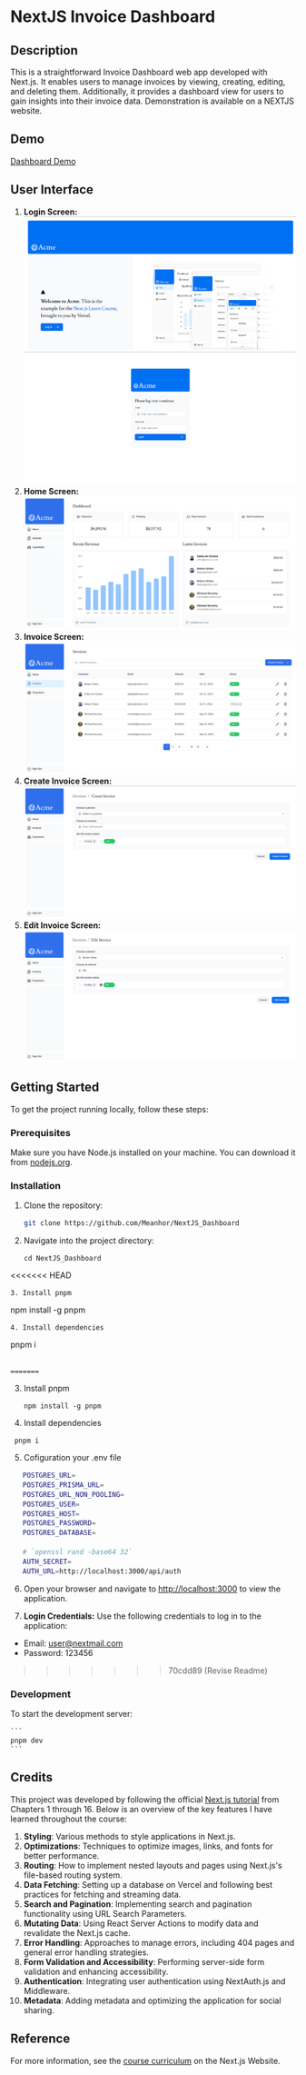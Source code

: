 # NextJS Invoice Dashboard

## Description

This is a straightforward Invoice Dashboard web app developed with Next.js. It enables users to manage invoices by viewing, creating, editing, and deleting them. Additionally, it provides a dashboard view for users to gain insights into their invoice data. Demonstration is available on a NEXTJS website.

## Demo
[Dashboard Demo](https://next-js-dashboard-git-main-meanhor-keas-projects.vercel.app/)

## User Interface 

1. **Login Screen:**
  ![Front Screen](./asset/front.png)
  ![Login Screen](./asset/login.png)
2. **Home Screen:**
  ![Home Screen](/asset/dashboard.png)
3. **Invoice Screen:**
  ![Invoice Screen](./asset/Invoice.png)
4. **Create Invoice Screen:**
  ![Create Invoice Screen](./asset/createInvoice.png)
5. **Edit Invoice Screen:**
  ![Edit Invoice Screen](./asset/editInvoice.png)

## Getting Started

To get the project running locally, follow these steps:

### Prerequisites

Make sure you have Node.js installed on your machine. You can download it from [nodejs.org](https://nodejs.org/).

### Installation

1. Clone the repository:

   ```bash
   git clone https://github.com/Meanhor/NextJS_Dashboard
   ```

2. Navigate into the project directory:

   ```
   cd NextJS_Dashboard
<<<<<<< HEAD
   ```
3. Install pnpm
   ```
   npm install -g pnpm
   ```
4. Install dependencies
  ```
   pnpm i
   ```

=======
   ```

3. Install pnpm

   ```
   npm install -g pnpm
   ```
4. Install dependencies

  ```
   pnpm i
   ```
5. Cofiguration your .env file 

```bash
   POSTGRES_URL=
   POSTGRES_PRISMA_URL=
   POSTGRES_URL_NON_POOLING=
   POSTGRES_USER=
   POSTGRES_HOST=
   POSTGRES_PASSWORD=
   POSTGRES_DATABASE=

   # `openssl rand -base64 32`
   AUTH_SECRET=
   AUTH_URL=http://localhost:3000/api/auth
   ```

6. Open your browser and navigate to [http://localhost:3000](http://localhost:3000) to view the application.

7. **Login Credentials:**
   Use the following credentials to log in to the application:

- Email: user@nextmail.com
- Password: 123456
>>>>>>> 70cdd89 (Revise Readme)

### Development

To start the development server:

    ```
    pnpm dev
    ```

## Credits

This project was developed by following the official [Next.js tutorial](https://nextjs.org/learn) from Chapters 1 through 16. Below is an overview of the key features I have learned throughout the course:

1. **Styling**: Various methods to style applications in Next.js.
2. **Optimizations**: Techniques to optimize images, links, and fonts for better performance.
3. **Routing**: How to implement nested layouts and pages using Next.js's file-based routing system.
4. **Data Fetching**: Setting up a database on Vercel and following best practices for fetching and streaming data.
5. **Search and Pagination**: Implementing search and pagination functionality using URL Search Parameters.
6. **Mutating Data**: Using React Server Actions to modify data and revalidate the Next.js cache.
7. **Error Handling**: Approaches to manage errors, including 404 pages and general error handling strategies.
8. **Form Validation and Accessibility**: Performing server-side form validation and enhancing accessibility.
9. **Authentication**: Integrating user authentication using NextAuth.js and Middleware.
10. **Metadata**: Adding metadata and optimizing the application for social sharing.



## Reference

For more information, see the [course curriculum](https://nextjs.org/learn) on the Next.js Website.
